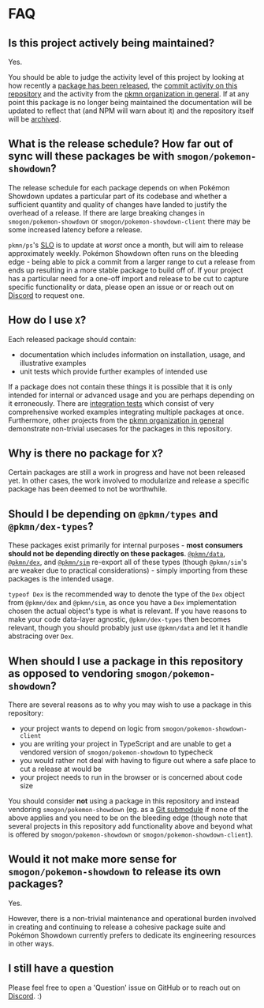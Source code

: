 # FAQ

## Is this project actively being maintained?

Yes.

You should be able to judge the activity level of this project by looking at how recently a
[package has been released](https://www.npmjs.com/package/@pkmn/sim), the
[commit activity on this repository](https://github.com/pkmn/ps/commits/master) and the activity
from the [pkmn organization in general](https://github.com/pkmn). If at any point this package
is no longer being maintained the documentation will be updated to reflect that (and NPM will
warn about it) and the repository itself will be [archived](https://github.com/pkmn-archive).

## What is the release schedule? How far out of sync will these packages be with `smogon/pokemon-showdown`?

The release schedule for each package depends on when Pokémon Showdown updates a particular part of
its codebase and whether a sufficient quantity and quality of changes have landed to justify the
overhead of a release. If there are large breaking changes in `smogon/pokemon-showdown` or
`smogon/pokemon-showdown-client` there may be some increased latency before a release.

`pkmn/ps`'s [SLO](https://en.wikipedia.org/wiki/Service-level_objective) is to update at *worst*
once a month, but will aim to release approximately weekly. Pokémon Showdown often runs on the
bleeding edge -  being able to pick a commit from a larger range to cut a release from ends up
resulting in a more stable package to build off of. If your project has a particular need for a
one-off import and release to be cut to capture specific functionality or data, please open an issue
or or reach out on [Discord](https://pkmn.cc/dev) to request one.

## How do I use `X`?

Each released package should contain:

- documentation which includes information on installation, usage, and illustrative examples
- unit tests which provide further examples of intended use

If a package does not contain these things it is possible that it is only intended for internal or
advanced usage and you are perhaps depending on it erroneously. There are
[integration tests](https://github.com/pkmn/ps/blob/master/integration) which consist of very
comprehensive worked examples integrating multiple packages at once. Furthermore, other projects
from the [pkmn organization in general](https://github.com/pkmn) demonstrate non-trivial
usecases for the packages in this repository.

## Why is there no package for `X`?

Certain packages are still a work in progress and have not been released yet. In other cases, the
work involved to modularize and release a specific package has been deemed to not be worthwhile.

## Should I be depending on `@pkmn/types` and `@pkmn/dex-types`?

These packages exist primarily for internal purposes - **most consumers should not be depending
directly on these packages**. [`@pkmn/data`](data), [`@pkmn/dex`](dex), and [`@pkmn/sim`](sim)
re-export all of these types (though `@pkmn/sim`'s are weaker due to practical considerations) -
simply importing from these packages is the intended usage.

`typeof Dex` is the recommended way to denote the type of the `Dex` object from `@pkmn/dex` and
`@pkmn/sim`, as once you have a `Dex` implementation chosen the actual object's type is what is
relevant. If you have reasons to make your code data-layer agnostic, `@pkmn/dex-types` then becomes
relevant, though you should probably just use `@pkmn/data` and let it handle abstracing over `Dex`.

## When should I use a package in this repository as opposed to vendoring `smogon/pokemon-showdown`?

There are several reasons as to why you may wish to use a package in this repository:

- your project wants to depend on logic from `smogon/pokemon-showdown-client`
- you are writing your project in TypeScript and are unable to get a vendored version of
  `smogon/pokemon-showdown` to typecheck
- you would rather not deal with having to figure out where a safe place to cut a release at would
  be
- your project needs to run in the browser or is concerned about code size

You should consider **not** using a package in this repository and instead vendoring
`smogon/pokemon-showdown` (eg. as a
[Git submodule](https://git-scm.com/book/en/v2/Git-Tools-Submodules) if none of the above applies
and you need to be on the bleeding edge (though note that several projects in this repository add
functionality above and beyond what is offered by `smogon/pokemon-showdown` or
`smogon/pokemon-showdown-client`).

## Would it not make more sense for `smogon/pokemon-showdown` to release its own packages?

Yes.

However, there is a non-trivial maintenance and operational burden involved in creating and
continuing to release a cohesive package suite and Pokémon Showdown currently prefers to dedicate
its engineering resources in other ways.

## I still have a question

Please feel free to open a 'Question' issue on GitHub or to reach out on
[Discord](https://pkmn.cc/dev). :)
